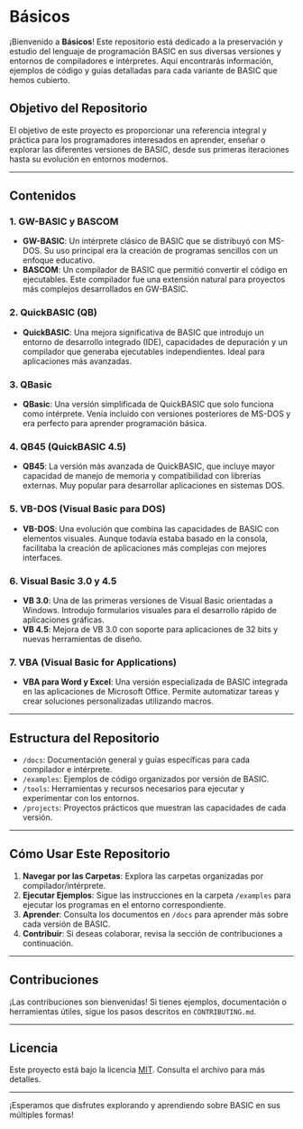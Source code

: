 # Básicos

¡Bienvenido a **Básicos**! Este repositorio está dedicado a la preservación y estudio del lenguaje de programación BASIC en sus diversas versiones y entornos de compiladores e intérpretes. Aquí encontrarás información, ejemplos de código y guías detalladas para cada variante de BASIC que hemos cubierto.

## Objetivo del Repositorio

El objetivo de este proyecto es proporcionar una referencia integral y práctica para los programadores interesados en aprender, enseñar o explorar las diferentes versiones de BASIC, desde sus primeras iteraciones hasta su evolución en entornos modernos.

---

## Contenidos

### 1. **GW-BASIC y BASCOM**
- **GW-BASIC**: Un intérprete clásico de BASIC que se distribuyó con MS-DOS. Su uso principal era la creación de programas sencillos con un enfoque educativo.
- **BASCOM**: Un compilador de BASIC que permitió convertir el código en ejecutables. Este compilador fue una extensión natural para proyectos más complejos desarrollados en GW-BASIC.

### 2. **QuickBASIC (QB)**
- **QuickBASIC**: Una mejora significativa de BASIC que introdujo un entorno de desarrollo integrado (IDE), capacidades de depuración y un compilador que generaba ejecutables independientes. Ideal para aplicaciones más avanzadas.

### 3. **QBasic**
- **QBasic**: Una versión simplificada de QuickBASIC que solo funciona como intérprete. Venía incluido con versiones posteriores de MS-DOS y era perfecto para aprender programación básica.

### 4. **QB45 (QuickBASIC 4.5)**
- **QB45**: La versión más avanzada de QuickBASIC, que incluye mayor capacidad de manejo de memoria y compatibilidad con librerías externas. Muy popular para desarrollar aplicaciones en sistemas DOS.

### 5. **VB-DOS (Visual Basic para DOS)**
- **VB-DOS**: Una evolución que combina las capacidades de BASIC con elementos visuales. Aunque todavía estaba basado en la consola, facilitaba la creación de aplicaciones más complejas con mejores interfaces.

### 6. **Visual Basic 3.0 y 4.5**
- **VB 3.0**: Una de las primeras versiones de Visual Basic orientadas a Windows. Introdujo formularios visuales para el desarrollo rápido de aplicaciones gráficas.
- **VB 4.5**: Mejora de VB 3.0 con soporte para aplicaciones de 32 bits y nuevas herramientas de diseño.

### 7. **VBA (Visual Basic for Applications)**
- **VBA para Word y Excel**: Una versión especializada de BASIC integrada en las aplicaciones de Microsoft Office. Permite automatizar tareas y crear soluciones personalizadas utilizando macros.

---

## Estructura del Repositorio

- `/docs`: Documentación general y guías específicas para cada compilador e intérprete.
- `/examples`: Ejemplos de código organizados por versión de BASIC.
- `/tools`: Herramientas y recursos necesarios para ejecutar y experimentar con los entornos.
- `/projects`: Proyectos prácticos que muestran las capacidades de cada versión.

---

## Cómo Usar Este Repositorio

1. **Navegar por las Carpetas**: Explora las carpetas organizadas por compilador/intérprete.
2. **Ejecutar Ejemplos**: Sigue las instrucciones en la carpeta `/examples` para ejecutar los programas en el entorno correspondiente.
3. **Aprender**: Consulta los documentos en `/docs` para aprender más sobre cada versión de BASIC.
4. **Contribuir**: Si deseas colaborar, revisa la sección de contribuciones a continuación.

---

## Contribuciones

¡Las contribuciones son bienvenidas! Si tienes ejemplos, documentación o herramientas útiles, sigue los pasos descritos en `CONTRIBUTING.md`.

---

## Licencia

Este proyecto está bajo la licencia [MIT](LICENSE). Consulta el archivo para más detalles.

---

¡Esperamos que disfrutes explorando y aprendiendo sobre BASIC en sus múltiples formas!
